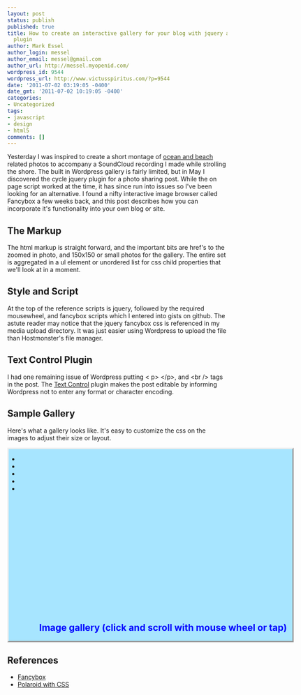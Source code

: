 ```yaml
---
layout: post
status: publish
published: true
title: How to create an interactive gallery for your blog with jquery and the fancybox
  plugin
author: Mark Essel
author_login: messel
author_email: messel@gmail.com
author_url: http://messel.myopenid.com/
wordpress_id: 9544
wordpress_url: http://www.victusspiritus.com/?p=9544
date: '2011-07-02 03:19:05 -0400'
date_gmt: '2011-07-02 10:19:05 -0400'
categories:
- Uncategorized
tags:
- javascript
- design
- html5
comments: []
---
```

<p>Yesterday I was inspired to create a short montage of <a href="http://victusfate.github.io/victusspiritus/uncategorized/2011/07/01/the-ocean/">ocean and beach</a> related photos to accompany a SoundCloud recording I made while strolling the shore. The built in Wordpress gallery is fairly limited, but in May I discovered the cycle jquery plugin for a photo sharing post. While the on page script worked at the time, it has since run into issues so I've been looking for an alternative. I found a nifty interactive image browser called Fancybox a few weeks back, and this post describes how you can incorporate it's functionality into your own blog or site.</p>
<h2>The Markup</h2>
<p>The html markup is straight forward, and the important bits are href's to the zoomed in photo, and 150x150 or small photos for the gallery. The entire set is aggregated in a ul element or unordered list for css child properties that we'll look at in a moment.<br />
<script src="https://gist.github.com/1059891.js?file=gallery.html"></script></p>
<h2>Style and Script</h2>
<p>At the top of the reference scripts is jquery, followed by the required mousewheel, and fancybox scripts which I entered into gists on github. The astute reader may notice that the jquery fancybox css is referenced in my media upload directory. It was just easier using Wordpress to upload the file than Hostmonster's file manager.<br />
<script src="https://gist.github.com/1059891.js?file=style_and_script.html"></script></p>
<h2>Text Control Plugin</h2>
<p>I had one remaining issue of Wordpress putting &lt;	p&gt; &lt;/p&gt;, and &lt;br /&gt;  tags in the post. The <a href="http://wordpress.org/extend/plugins/text-control/">Text Control</a> plugin makes the post editable by informing Wordpress not to enter any format or character encoding.</p>
<h2>Sample Gallery</h2>
<p>Here's what a gallery looks like. It's easy to customize the css on the images to adjust their size or layout.</p>
<div style="border:outset; width:650px; height:440px; background-color:#A7E5FF; position:relative;">
<ul class="polaroids">
<li><a rel="example_group" href="{{ site.url }}/assets/2011/07/IMG_3348.jpg" title="walking north"><img alt="" src="{{ site.url }}/assets/2011/07/IMG_3348-150x150.jpg" title="walking north" /></a></li>
<li><a rel="example_group" href="{{ site.url }}/assets/2011/07/IMG_3349.jpg" title="waves creeping up"><img alt="" src="{{ site.url }}/assets/2011/07/IMG_3349-150x150.jpg" title="waves creeping up"/></a></li>
<li><a rel="example_group" href="{{ site.url }}/assets/2011/07/IMG_3350.jpg" title="dark to light blue sky"><img alt="" src="{{ site.url }}/assets/2011/07/IMG_3350-150x150.jpg"  title="dark to light blue sky"/></a></li>
<li><a rel="example_group" href="{{ site.url }}/assets/2011/07/IMG_3351.jpg" title="dunes"><img alt="" src="{{ site.url }}/assets/2011/07/IMG_3351-150x150.jpg" title="dunes"/></a></li>
<li><a rel="example_group" href="{{ site.url }}/assets/2011/07/IMG_3352.jpg" title="crashing waves"><img alt="" src="{{ site.url }}/assets/2011/07/IMG_3352-150x150.jpg" title="crashing waves" /></a></li>
</ul>
<h2 style="color:blue; text-align:center; position:absolute; margin-left: 70px; bottom:0px;">Image gallery (click and scroll with mouse wheel or tap)</h2>
</div>
<h2>References</h2>
<ul>
<li><a href="http://fancybox.net/">Fancybox</a></li>
<li><a href="http://www.zurb.com/playground/css3-polaroids">Polaroid with CSS</a></li>
</ul>
<p><script type="text/javascript" src="http://ajax.googleapis.com/ajax/libs/jquery/1.6.1/jquery.min.js"></script><br />
<script type="text/javascript" src="https://raw.github.com/gist/1058744/cb66588e29c237d80f5a944c7f0d47bc97dd9a39/jquery.mousewheel-3.0.4.pack.js"></script><br />
<script type="text/javascript" src="https://raw.github.com/gist/1058744/1373ed0838bc1be6841339fef703a07c1ee7267f/jquery.fancybox-1.3.4.pack.js"></script></p>
<link rel="stylesheet" type="text/css" href="{{ site.url }}/assets/2011/07/jquery.fancybox-1.3.4_mine.css" media="screen" />
<style>
a img {<br />
	border: 1px solid #BBB;<br />
	padding: 2px;<br />
	margin: 10px 20px 10px 0;<br />
	vertical-align: top;<br />
}</p>
<p>a img.last {<br />
	margin-right: 0;<br />
}</p>
<p>.polaroid_box {<br />
	margin:20px 0 0px 25px;<br />
}</p>
<p>ul.polaroids {<br />
	width: 95%;<br />
	margin: 0px 0px 18px 0px;<br />
	float: left;<br />
	list-style: none;<br />
	padding: 20px;<br />
}<br />
.polaroids li {<br />
	display: inline;<br />
}<br />
.polaroids a {<br />
	background: #fff;<br />
	display: inline;<br />
	float: left;<br />
	margin: 0 0 0px 20px;<br />
	width: auto;<br />
	padding: 10px 10px 5px;<br />
	text-align: center;<br />
	font-family: "Marker Felt", sans-serif;<br />
	text-decoration: none;<br />
	color: #333;<br />
	font-size: 16px;<br />
	-webkit-box-shadow: 0 3px 6px rgba(0,0,0,.25);<br />
	-moz-box-shadow: 0 3px 6px rgba(0,0,0,.25);<br />
	-webkit-transform: rotate(-2deg);<br />
	-webkit-transition: -webkit-transform .15s linear;<br />
	-moz-transform: rotate(-2deg);<br />
}<br />
.polaroids img {<br />
	display: block;<br />
	height: 120px;<br />
	width: 120px;<br />
	margin-bottom: 12px;<br />
}<br />
.polaroids img.small {<br />
	height: 100px;<br />
	width: 100px;<br />
}</p>
<p>.polaroids a:after {<br />
	content: attr(title);<br />
}</p>
<p>.polaroids li:nth-child(even) a {<br />
	-webkit-transform: rotate(2deg);<br />
	-moz-transform: rotate(2deg);<br />
}<br />
.polaroids li:nth-child(3n) a {<br />
	-webkit-transform: none;<br />
	position: relative;<br />
	top: -5px;<br />
	-moz-transform: none;<br />
}<br />
.polaroids li:nth-child(5n) a {<br />
	-webkit-transform: rotate(5deg);<br />
	position: relative;<br />
	right: 5px;<br />
	-moz-transform: rotate(5deg);<br />
}<br />
.polaroids li:nth-child(8n) a {<br />
	position: relative;<br />
	right: 5px;<br />
	top: 8px;<br />
}<br />
.polaroids li:nth-child(11n) a {<br />
	position: relative;<br />
	left: -5px;<br />
	top: 3px;<br />
}</p>
<p>.polaroids li a:hover,<br />
.polaroids a:hover {<br />
	-webkit-transform: scale(1.25);<br />
	-moz-transform: scale(1.25);<br />
	-webkit-box-shadow: 0 3px 6px rgba(0,0,0,.5);<br />
	-moz-box-shadow: 0 3px 6px rgba(0,0,0,.5);<br />
	position: relative;<br />
	z-index: 5;<br />
}</p>
</style>
<p><script type='text/javascript'><br />
	$("a[rel=example_group]").fancybox({<br />
		'transitionIn'		: 'none',<br />
		'transitionOut'		: 'none',<br />
		'titlePosition' 	: 'over',<br />
		'titleFormat'		: function(title, currentArray, currentIndex, currentOpts) {<br />
			return '<span id="fancybox-title-over">Image ' + (currentIndex + 1) + ' / ' + currentArray.length + (title.length ? ' &nbsp; ' + title : '') + '</span>';<br />
		}<br />
	});<br />
</script></p>
